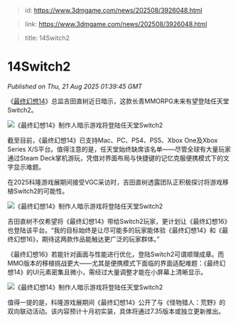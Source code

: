 > id: https://www.3dmgame.com/news/202508/3926048.html

> link: https://www.3dmgame.com/news/202508/3926048.html

> title: 14Switch2

# 14Switch2
_Published on Thu, 21 Aug 2025 01:39:45 GMT_

《[最终幻想14](https://www.3dmgame.com/games/ff14/)》总监吉田直树近日暗示，这款长青MMORPG未来有望登陆任天堂Switch2。

![《最终幻想14》制作人暗示游戏将登陆任天堂Switch2](https://img.3dmgame.com/uploads/images/news/20250821/1755740337_643642_jpg_r.jpg)

截至目前，《最终幻想14》已支持Mac、PC、PS4、PS5、Xbox One及Xbox Series X/S平台。值得注意的是，任天堂始终缺席该名单——尽管全球有大量玩家通过Steam Deck掌机游玩，凭借对界面布局与快捷键的记忆克服便携模式下的文字显示难题。

在2025科隆游戏展期间接受VGC采访时，吉田直树透露团队正积极探讨将游戏移植Switch2的可能性。

![《最终幻想14》制作人暗示游戏将登陆任天堂Switch2](https://img.3dmgame.com/uploads/images/news/20250821/1755740345_938733_jpg_r.jpg)

吉田直树不仅希望将《最终幻想14》带给Switch2玩家，更计划让《最终幻想16》也登陆该平台。“我的目标始终是让尽可能多的玩家能体验《最终幻想14》和《最终幻想16》，期待这两款作品能触达更广泛的玩家群体。”

《最终幻想16》若能针对画面与性能进行优化，登陆Switch2可谓顺理成章。而MMO版本的移植挑战更大——尤其是便携模式下面临的界面适配难题：《最终幻想14》的UI元素密集且微小，需经过大量调整才能在小屏幕上清晰显示。

![《最终幻想14》制作人暗示游戏将登陆任天堂Switch2](https://img.3dmgame.com/uploads/images/news/20250821/1755740352_325230_jpg_r.jpg)

值得一提的是，科隆游戏展期间《最终幻想14》公开了与《怪物猎人：荒野》的双向联动活动。该内容预计十月初实装，具体将通过7.35版本或独立更新推出。
